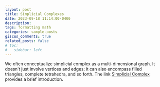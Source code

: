 ```yaml
---
layout: post
title: Simplicial Complexes
date: 2023-09-18 11:14:00-0400
description: 
tags: formatting math
categories: sample-posts
giscus_comments: true
related_posts: false
# toc:
#   sidebar: left
---
```


We often conceptualize simplicial complex as a multi-dimensional graph. It doesn't just involve vertices and edges; it can also encompass filled triangles, complete tetrahedra, and so forth. The link <a href="../../../assets/pdf/simplicial.pdf">Simplicial Complex</a> provides a brief introduction.